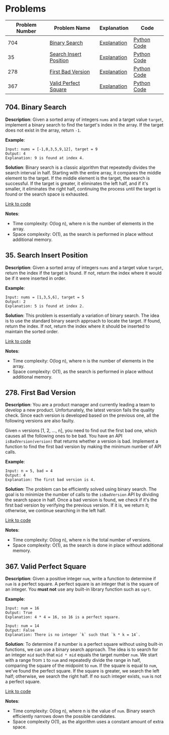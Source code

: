 # Problems

| Problem Number | Problem Name                               | Explanation                                      | Code                                          |
|----------------|--------------------------------------------|--------------------------------------------------|-----------------------------------------------|
| 704            | [Binary Search](#704-binary-search)         | [Explanation](#704-binary-search)                | [Python Code](./704_binary_search.py)         |
| 35             | [Search Insert Position](#35-search-insert-position) | [Explanation](#35-search-insert-position)        | [Python Code](./035_search_insert_position.py)   |
| 278            | [First Bad Version](#278-first-bad-version)          | [Explanation](#278-first-bad-version)            | [Python Code](./278_first_bad_version.py)      |
| 367            | [Valid Perfect Square](#367-valid-perfect-square) | [Explanation](#367-valid-perfect-square)         | [Python Code](./367_valid_perfect_square.py)   |

## 704. Binary Search

**Description**:
Given a sorted array of integers `nums` and a target value `target`, implement a binary search to find the target's index in the array. If the target does not exist in the array, return `-1`.

**Example**:
```plaintext
Input: nums = [-1,0,3,5,9,12], target = 9
Output: 4
Explanation: 9 is found at index 4.
```

**Solution**:
Binary search is a classic algorithm that repeatedly divides the search interval in half. Starting with the entire array, it compares the middle element to the target. If the middle element is the target, the search is successful. If the target is greater, it eliminates the left half, and if it's smaller, it eliminates the right half, continuing the process until the target is found or the search space is exhausted.

[Link to code](./704_binary_search.py)

**Notes**:
- Time complexity: O(log n), where n is the number of elements in the array.
- Space complexity: O(1), as the search is performed in place without additional memory.

## 35. Search Insert Position

**Description**:
Given a sorted array of integers `nums` and a target value `target`, return the index if the target is found. If not, return the index where it would be if it were inserted in order.

**Example**:
```plaintext
Input: nums = [1,3,5,6], target = 5
Output: 2
Explanation: 5 is found at index 2.
```

**Solution**:
This problem is essentially a variation of binary search. The idea is to use the standard binary search approach to locate the target. If found, return the index. If not, return the index where it should be inserted to maintain the sorted order.

[Link to code](./035_search_insert_position.py)

**Notes**:
- Time complexity: O(log n), where n is the number of elements in the array.
- Space complexity: O(1), as the search is performed in place without additional memory.

## 278. First Bad Version

**Description**:
You are a product manager and currently leading a team to develop a new product. Unfortunately, the latest version fails the quality check. Since each version is developed based on the previous one, all the following versions are also faulty.

Given `n` versions [1, 2, ..., n], you need to find out the first bad one, which causes all the following ones to be bad. You have an API `isBadVersion(version)` that returns whether a version is bad. Implement a function to find the first bad version by making the minimum number of API calls.

**Example**:
```plaintext
Input: n = 5, bad = 4
Output: 4
Explanation: The first bad version is 4.
```

**Solution**:
The problem can be efficiently solved using binary search. The goal is to minimize the number of calls to the `isBadVersion` API by dividing the search space in half. Once a bad version is found, we check if it's the first bad version by verifying the previous version. If it is, we return it; otherwise, we continue searching in the left half.

[Link to code](./278_first_bad_version.py)

**Notes**:
- Time complexity: O(log n), where n is the total number of versions.
- Space complexity: O(1), as the search is done in place without additional memory.

## 367. Valid Perfect Square

**Description**:
Given a positive integer `num`, write a function to determine if `num` is a perfect square. A perfect square is an integer that is the square of an integer. You **must not** use any built-in library function such as `sqrt`.

**Example**:
```plaintext
Input: num = 16
Output: True
Explanation: 4 * 4 = 16, so 16 is a perfect square.

Input: num = 14
Output: False
Explanation: There is no integer `k` such that `k * k = 14`.
```

**Solution**:
To determine if a number is a perfect square without using built-in functions, we can use a binary search approach. The idea is to search for an integer `mid` such that `mid * mid` equals the target number `num`. We start with a range from `1` to `num` and repeatedly divide the range in half, comparing the square of the midpoint to `num`. If the square is equal to `num`, we've found the perfect square. If the square is greater, we search the left half; otherwise, we search the right half. If no such integer exists, `num` is not a perfect square.

[Link to code](./367_valid_perfect_square.py)

**Notes**:
- Time complexity: O(log n), where n is the value of `num`. Binary search efficiently narrows down the possible candidates.
- Space complexity O(1), as the algorithm uses a constant amount of extra space.